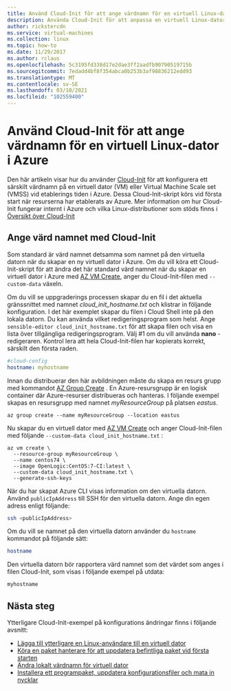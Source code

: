 ```yaml
---
title: Använd Cloud-Init för att ange värdnamn för en virtuell Linux-dator
description: Använda Cloud-Init för att anpassa en virtuell Linux-dator när den skapas med Azure CLI
author: rickstercdn
ms.service: virtual-machines
ms.collection: linux
ms.topic: how-to
ms.date: 11/29/2017
ms.author: rclaus
ms.openlocfilehash: 5c3195fd338d17e2dae3ff2aadfb90790519715b
ms.sourcegitcommit: 7edadd4bf8f354abca0b253b3af98836212edd93
ms.translationtype: MT
ms.contentlocale: sv-SE
ms.lasthandoff: 03/10/2021
ms.locfileid: "102559400"
---
```

# <a name="use-cloud-init-to-set-hostname-for-a-linux-vm-in-azure"></a>Använd Cloud-Init för att ange värdnamn för en virtuell Linux-dator i Azure
Den här artikeln visar hur du använder [Cloud-Init](https://cloudinit.readthedocs.io) för att konfigurera ett särskilt värdnamn på en virtuell dator (VM) eller Virtual Machine Scale set (VMSS) vid etablerings tiden i Azure. Dessa Cloud-Init-skript körs vid första start när resurserna har etablerats av Azure. Mer information om hur Cloud-Init fungerar internt i Azure och vilka Linux-distributioner som stöds finns i [Översikt över Cloud-Init](using-cloud-init.md)

## <a name="set-the-hostname-with-cloud-init"></a>Ange värd namnet med Cloud-Init
Som standard är värd namnet detsamma som namnet på den virtuella datorn när du skapar en ny virtuell dator i Azure.  Om du vill köra ett Cloud-Init-skript för att ändra det här standard värd namnet när du skapar en virtuell dator i Azure med [AZ VM Create](/cli/azure/vm), anger du Cloud-Init-filen med `--custom-data` växeln.  

Om du vill se uppgraderings processen skapar du en fil i det aktuella gränssnittet med namnet *cloud_init_hostname.txt* och klistrar in följande konfiguration. I det här exemplet skapar du filen i Cloud Shell inte på den lokala datorn. Du kan använda vilket redigeringsprogram som helst. Ange `sensible-editor cloud_init_hostname.txt` för att skapa filen och visa en lista över tillgängliga redigeringsprogram. Välj #1 om du vill använda **nano** -redigeraren. Kontrol lera att hela Cloud-Init-filen har kopierats korrekt, särskilt den första raden.  

```yaml
#cloud-config
hostname: myhostname
```

Innan du distribuerar den här avbildningen måste du skapa en resurs grupp med kommandot [AZ Group Create](/cli/azure/group) . En Azure-resursgrupp är en logisk container där Azure-resurser distribueras och hanteras. I följande exempel skapas en resursgrupp med namnet *myResourceGroup* på platsen *eastus*.

```azurecli-interactive 
az group create --name myResourceGroup --location eastus
```

Nu skapar du en virtuell dator med [AZ VM Create](/cli/azure/vm) och anger Cloud-Init-filen med följande `--custom-data cloud_init_hostname.txt` :

```azurecli-interactive 
az vm create \
  --resource-group myResourceGroup \
  --name centos74 \
  --image OpenLogic:CentOS:7-CI:latest \
  --custom-data cloud_init_hostname.txt \
  --generate-ssh-keys 
```

När du har skapat Azure CLI visas information om den virtuella datorn. Använd `publicIpAddress` till SSH för den virtuella datorn. Ange din egen adress enligt följande:

```bash
ssh <publicIpAddress>
```

Om du vill se namnet på den virtuella datorn använder du `hostname` kommandot på följande sätt:

```bash
hostname
```

Den virtuella datorn bör rapportera värd namnet som det värdet som anges i filen Cloud-Init, som visas i följande exempel på utdata:

```bash
myhostname
```

## <a name="next-steps"></a>Nästa steg
Ytterligare Cloud-Init-exempel på konfigurations ändringar finns i följande avsnitt:
 
- [Lägga till ytterligare en Linux-användare till en virtuell dator](cloudinit-add-user.md)
- [Köra en paket hanterare för att uppdatera befintliga paket vid första starten](cloudinit-update-vm.md)
- [Ändra lokalt värdnamn för virtuell dator](cloudinit-update-vm-hostname.md) 
- [Installera ett programpaket, uppdatera konfigurationsfiler och mata in nycklar](tutorial-automate-vm-deployment.md)
